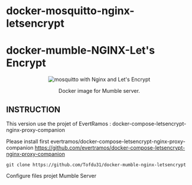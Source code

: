 # docker-mosquitto-nginx-letsencrypt



docker-mumble-NGINX-Let's Encrypt
=============


<p align="center">
    <img src="Docker_NGINX_PORTAINER_MUMBLE.png" alt="mosquitto with Nginx and Let's Encrypt" >

<p align="center">
  Docker image for Mumble server.
</p>

INSTRUCTION
---------------------

This version use the projet of EvertRamos : docker-compose-letsencrypt-nginx-proxy-companion

Please install first evertramos/docker-compose-letsencrypt-nginx-proxy-companion
https://github.com/evertramos/docker-compose-letsencrypt-nginx-proxy-companion

    git clone https://github.com/Tofdu31/docker-mumble-nginx-letsencrypt
    
Configure files projet Mumble Server
